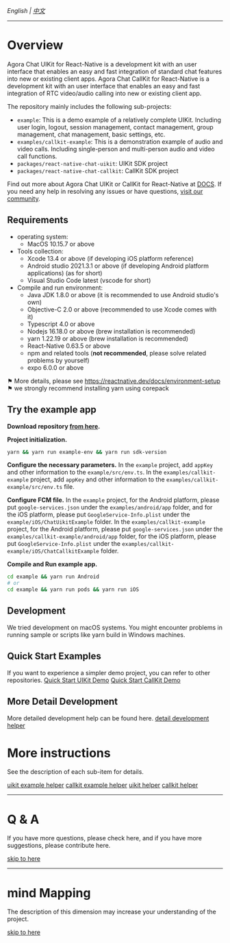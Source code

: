 _English | [中文](./README.zh.md)_

---

# Overview

Agora Chat UIKit for React-Native is a development kit with an user interface that enables an easy and fast integration of standard chat features into new or existing client apps. Agora Chat CallKit for React-Native is a development kit with an user interface that enables an easy and fast integration of RTC video/audio calling into new or existing client app.

The repository mainly includes the following sub-projects:

- `example`: This is a demo example of a relatively complete UIKit. Including user login, logout, session management, contact management, group management, chat management, basic settings, etc.
- `examples/callkit-example`: This is a demonstration example of audio and video calls. Including single-person and multi-person audio and video call functions.
- `packages/react-native-chat-uikit`: UIKit SDK project
- `packages/react-native-chat-callkit`: CallKit SDK project

Find out more about Agora Chat UIKit or CallKit for React-Native at [DOCS](./docs/v2/index.md). If you need any help in resolving any issues or have questions, [visit our community](https://github.com/AgoraIO-Usecase/AgoraChat-rn).

## Requirements

- operating system:
  - MacOS 10.15.7 or above
- Tools collection:
  - Xcode 13.4 or above (if developing iOS platform reference)
  - Android studio 2021.3.1 or above (if developing Android platform applications) (as for short)
  - Visual Studio Code latest (vscode for short)
- Compile and run environment:
  - Java JDK 1.8.0 or above (it is recommended to use Android studio's own)
  - Objective-C 2.0 or above (recommended to use Xcode comes with it)
  - Typescript 4.0 or above
  - Nodejs 16.18.0 or above (brew installation is recommended)
  - yarn 1.22.19 or above (brew installation is recommended)
  - React-Native 0.63.5 or above
  - npm and related tools (**not recommended**, please solve related problems by yourself)
  - expo 6.0.0 or above

⚑ More details, please see https://reactnative.dev/docs/environment-setup
⚑ we strongly recommend installing yarn using corepack

## Try the example app

**Download repository [from here](https://github.com/AgoraIO-Usecase/AgoraChat-rn).**

**Project initialization.**

```sh
yarn && yarn run example-env && yarn run sdk-version
```

**Configure the necessary parameters.**
In the `example` project, add `appKey` and other information to the `example/src/env.ts`. In the `examples/callkit-example` project, add `appKey` and other information to the `examples/callkit-example/src/env.ts` file.

**Configure FCM file.**
In the `example` project, for the Android platform, please put `google-services.json` under the `examples/android/app` folder, and for the iOS platform, please put `GoogleService-Info.plist` under the `example/iOS/ChatUikitExample` folder.
In the `examples/callkit-example` project, for the Android platform, please put `google-services.json` under the `examples/callkit-example/android/app` folder, for the iOS platform, please put `GoogleService-Info.plist` under the `examples/callkit-example/iOS/ChatCallkitExample` folder.

**Compile and Run example app.**

```sh
cd example && yarn run Android
# or
cd example && yarn run pods && yarn run iOS
```

## Development

We tried development on macOS systems. You might encounter problems in running sample or scripts like yarn build in Windows machines.

## Quick Start Examples

If you want to experience a simpler demo project, you can refer to other repositories.
[Quick Start UIKit Demo](https://github.com/AgoraIO-Usecase/AgoraChat-UIKit-rn)
[Quick Start CallKit Demo](https://github.com/AgoraIO-Usecase/AgoraChat-Callkit-rn)

## More Detail Development

More detailed development help can be found here.
[detail development helper](./docs/dev.md)

# More instructions

See the description of each sub-item for details.

[uikit example helper](./example/README.md)
[callkit example helper](./examples/callkit-example/README.md)
[uikit helper](./packages/react-native-chat-uikit/README.md)
[callkit helper](./packages/react-native-chat-callkit/README.md)

---

# Q & A

If you have more questions, please check here, and if you have more suggestions, please contribute here.

[skip to here](./QA.md)

---

# mind Mapping

The description of this dimension may increase your understanding of the project.

[skip to here](./swdt.md)
